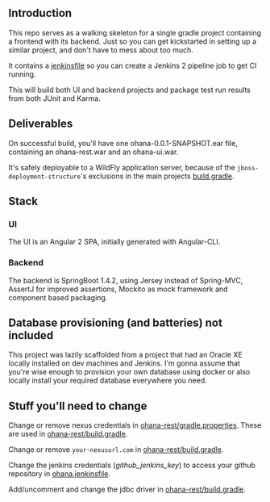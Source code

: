 ## Introduction
This repo serves as a walking skeleton for a single gradle project containing a frontend with its backend. Just so you can get kickstarted in setting up a similar project, and don't have to mess about too much.

It contains a [jenkinsfile](ohana.jenkinsfile) so you can create a Jenkins 2 pipeline job to get CI running.

This will build both UI and backend projects and package test run results from both JUnit and Karma.

## Deliverables
On successful build, you'll have one ohana-0.0.1-SNAPSHOT.ear file, containing an ohana-rest.war and an ohana-ui.war.

It's safely deployable to a WildFly application server, because of the `jboss-deployment-structure`'s exclusions in the main projects [build.gradle](build.gradle).

## Stack
### UI
The UI is an Angular 2 SPA, initially generated with Angular-CLI.

### Backend
The backend is SpringBoot 1.4.2, using Jersey instead of Spring-MVC, AssertJ for improved assertions, Mockito as mock framework and component based packaging.

## Database provisioning (and batteries) not included
This project was lazily scaffolded from a project that had an Oracle XE locally installed on dev machines and Jenkins. I'm gonna assume that you're wise enough to provision your own database using docker or also locally install your required database everywhere you need.


## Stuff you'll need to change
Change or remove nexus credentials in [ohana-rest/gradle.properties](ohana-rest/gradle.properties). These are used in [ohana-rest/build.gradle](ohana-rest/build.gradle).

Change or remove `your-nexusurl.com` in [ohana-rest/build.gradle](ohana-rest/build.gradle).

Change the jenkins credentials (*github_jenkins_key*) to access your github repository in [ohana.jenkinsfile](ohana.jenkinsfile).

Add/uncomment and change the jdbc driver in [ohana-rest/build.gradle](ohana-rest/build.gradle).

